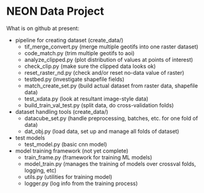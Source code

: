 # NEON Data Project

What is on github at present:
- pipeline for creating dataset (create_data/)
  - tif_merge_convert.py (merge multiple geotifs into one raster dataset)
  - code_match.py (trim multiple geotifs to aoi)
  - analyze_clipped.py (plot distribution of values at points of interest)
  - check_clip.py (make sure the clipped data looks ok)
  - reset_raster_nd.py (check and/or reset no-data value of raster)
  - testbed.py (investigate shapefile fields)
  - match_create_set.py (build actual dataset from raster data, shapefile data)
  - test_xdata.py (look at resultant image-style data)
  - build_train_val_test.py (split data, do cross-validation folds)
- dataset handling tools (create_data/)
  - datacube_set.py (handle preprocessing, batches, etc. for one fold of data)
  - dat_obj.py (load data, set up and manage all folds of dataset)
- test models
  - test_model.py (basic cnn model)
- model training framework (not yet complete)
  - train_frame.py (framework for training ML models)
  - model_train.py (manages the training of models over crossval folds, logging, etc)
  - utils.py (utilities for training model)
  - logger.py (log info from the training process)
